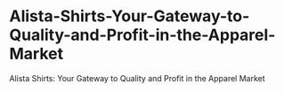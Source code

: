 # Alista-Shirts-Your-Gateway-to-Quality-and-Profit-in-the-Apparel-Market
Alista Shirts: Your Gateway to Quality and Profit in the Apparel Market
